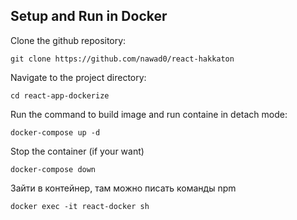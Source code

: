 ## Setup and Run in Docker

Clone the github repository:

```
git clone https://github.com/nawad0/react-hakkaton
```

Navigate to the project directory:

```
cd react-app-dockerize
```

Run the command to build image and run containe in detach mode:

```
docker-compose up -d
```

Stop the container (if your want)

```
docker-compose down
```
Зайти в контейнер, там можно писать команды npm 
```
docker exec -it react-docker sh
```
